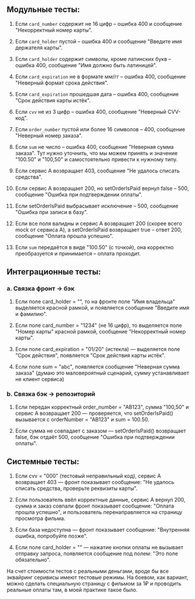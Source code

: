 ## Модульные тесты:

1. Если `card_number` содержит не 16 цифр – ошибка 400 и сообщение "Некорректный номер карты".

2. Если `card_holder` пустой – ошибка 400 и сообщение "Введите имя держателя карты".

3. Если `card_holder` содержит символы, кроме латинских букв – ошибка 400, сообщение "Имя должно быть латиницей".

4. Если `card_expiration` не в формате мм/гг – ошибка 400, сообщение "Неверный формат срока действия".

5. Если `card_expiration` прошедшая дата – ошибка 400, сообщение "Срок действия карты истёк".

6. Если `cvv` не из 3 цифр – ошибка 400, сообщение "Неверный CVV-код".

7. Если `order_number` пустой или более 16 символов – 400, сообщение "Неверный номер заказа".

8. Если `sum` не число – ошибка 400, сообщение "Неверная сумма заказа". Тут нужно уточнить, что мы можем принять и значение "100.50" и "100,50" и самостоятельно привести к нужному типу.

9. Если сервис A возвращает 403, сообщение "Не удалось списать средства".

10. Если сервис A возвращает 200, но setOrderIsPaid вернул false – 500, сообщение "Ошибка при подтверждении оплаты".

11. Если setOrderIsPaid выбрасывает исключение – 500, сообщение "Ошибка при записи в базу".

12. Если все поля валидны и сервис A возвращает 200 (скорее всего mock от сервиса A), а setOrderIsPaid возвращает true – ответ 200, сообщение "Оплата прошла успешно".

13. Если `sum` передаётся в виде "100.50" (с точкой), она корректно преобразуется и принимается – оплата проходит.

## Интеграционные тесты:

### a. Связка фронт → бэк

1. Если поле card_holder = "", то на фронте поле "Имя владельца" выделяется красной рамкой, и появляется сообщение "Введите имя и фамилию".

2. Если поле card_number = "1234" (не 16 цифр), то выделяется поле "Номер карты" красной рамкой, сообщение "Некорректный номер карты".

3. Если поле card_expiration = "01/20" (истекла) — выделяется поле "Срок действия", появляется "Срок действия карты истёк".

4. Если поле sum = "abc", появляется сообщение "Неверная сумма заказа" (думаю это маловероятный сценарий, сумму устанавливает не клиент сервиса)

### b. Связка бэк → репозиторий

1. Если передан корректный order_number = "AB123", сумма "100,50" и сервис A возвращает 200 — проверяется, что setOrderIsPaid() вызывается с orderNumber = "AB123" и sum = 100.50.

2. Если сумма не совпадает с заказом — setOrderIsPaid() возвращает false, бэк отдаёт 500, сообщение "Ошибка при подтверждении оплаты".

## Системные тесты:

1. Если cvv = "000" (тестовый неправильный код), сервис A возвращает 403 — фронт показывает сообщение: "Не удалось списать средства, проверьте реквизиты карты".

2. Если пользователь ввёл корректные данные, сервис A вернул 200, сумма и заказ совпали фронт показывает сообщение: "Оплата прошла успешно", и пользователь перенаправляется на страницу просмотра фильма.

3. Если база недоступна — фронт показывает сообщение: "Внутренняя ошибка, попробуйте позже".

4. Если поле card_holder = "" — нажатие кнопки оплаты не вызывает отправку запроса, появляется сообщение под полем: "Это поле обязательно".

На счет стоимости тестов с реальными деньгами, вроде бы все эквайринг серивисы имеют тестовые режимы. На боевом, как вариант, можно сделать специальную страницу с фильмом за 1₽ и проводить реальные оплаты там, в моей практике такое было.
